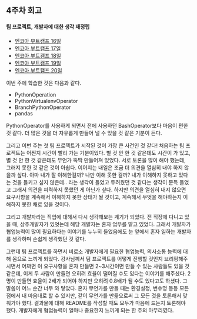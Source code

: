 ## 4주차 회고
#### 팀 프로젝트, 개발자에 대한 생각 재정립

- [엔코아 부트캠프 16일](https://mingk42.github.io/bloGit/%EC%97%94%EC%BD%94%EC%95%84-%EB%B6%80%ED%8A%B8%EC%BA%A0%ED%94%84-16%EC%9D%BC%EC%B0%A8/)
- [엔코아 부트캠프 17일](https://mingk42.github.io/bloGit/%EC%97%94%EC%BD%94%EC%95%84-%EB%B6%80%ED%8A%B8%EC%BA%A0%ED%94%84-17%EC%9D%BC%EC%B0%A8/)
- [엔코아 부트캠프 18일](https://mingk42.github.io/bloGit/%EC%97%94%EC%BD%94%EC%95%84-%EB%B6%80%ED%8A%B8%EC%BA%A0%ED%94%84-18%EC%9D%BC%EC%B0%A8/)
- [엔코아 부트캠프 19일](https://mingk42.github.io/bloGit/%EC%97%94%EC%BD%94%EC%95%84-%EB%B6%80%ED%8A%B8%EC%BA%A0%ED%94%84-19%EC%9D%BC%EC%B0%A8/)
- [엔코아 부트캠프 20일](https://mingk42.github.io/bloGit/%EC%97%94%EC%BD%94%EC%95%84-%EB%B6%80%ED%8A%B8%EC%BA%A0%ED%94%84-20%EC%9D%BC%EC%B0%A8/)

이번 주에 학습한 것은 다음과 같다.

- PythonOperation
- PythonVirtualenvOperator
- BranchPythonOperator
- pandas

PythonOperator를 사용하게 되면서 전에 사용하던 BashOperator보다 마음이 편한 것 같다. 더 많은 것을 더 자유롭게 만들어 낼 수 있을 것 같은 기분이 든다. 

그리고 이번 주는 첫 팀 프로젝트가 시작된 것이 가장 큰 사건인 것 같다! 처음하는 팀 프로젝트는 어쩐지 시간이 빨리 가는 기분이었다. 별 것 안 한 것 같은데도 시간이 가 있고, 별 것 안 한 것 같은데도 무언가 뚝딱 만들어져 있었다. 서로 토론을 많이 해야 했는데, 그러지 못한 것 같은 것이 아쉽다. 이어지는 내일은 조금 더 의견을 열심히 내야 하지 않을까 싶다. 아마 내가 잘 이해한걸까? 나만 이해 못한 걸까? 내가 이해하지 못하고 있다는 것을 들키고 싶지 않은데.. 라는 생각이 들었고 두려웠던 것 같다는 생각이 문득 들었고 그래서 의견을 피력하지 못했던 게 아닌가 싶다. 하지만 의견을 열심히 내지 않으면 요구사항을 계속해서 이해하지 못한 상태가 될 것이고, 계속해서 무엇을 해야하는지 이해하지 못한 채로 있을 것이다.

그리고 개발자라는 직업에 대해서 다시 생각해보는 계기가 되었다. 전 직장에 다니고 있을 때, 상주개발자가 있엇는데 해당 개발자는 혼자 업무를 맡고 있었다. 그래서 개발자가 협업능력이 많이 필요하다는 이야기를 누누히 들었음에도 눈 앞에서 혼자 일하는 개발자를 생각하며 손쉽게 생각했던 것 같다. 

그런데 팀 프로젝트를 하면서 비로소 개발자에게 필요한 협업능력, 의사소통 능력에 대해 몸으로 느끼게 되었다. 강사님꼐서 팀 프로젝트를 어떻게 진행할 것인지 브리핑해주시면서 어쩌면 이 요구사항을 혼자 만들면 2~3시간이면 만들 수 있는 사람들도 있을 것 같은데, 이게 두 사람이 만들면 오히려 효율이 떨어질 수도 있다는 이야기를 해주셨다. 2명이 만들면 효율이 2배가 되어야 하지만 오히려 0.8배가 될 수도 있다고도 하셨다. 그 말씀이 어느 순간 너무 와 닿았다. 혼자 무언가를 만들 때는 환경설정, 변수명 등등 모든 점에서 내 마음대로 할 수 있지만, 같이 무언가를 만듦으로써 그 모든 것을 토론해서 맞춰가야 했다. 결과물에 대해 README를 작성할 때도 모두가 마음에 드는지 토론해야 했다. 개발자에게 협업능력이 얼마나 중요한지 느끼게 되는 한 주의 마무리였다.
